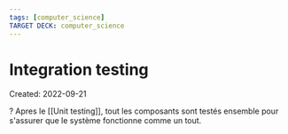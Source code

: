 ```yaml
---
tags: [computer_science] 
TARGET DECK: computer_science
---
```

# Integration testing
Created: 2022-09-21

?
Apres le [[Unit testing]], tout les composants sont testés ensemble pour s'assurer que le système fonctionne comme un tout.
<!--SR:!2022-11-25,44,290-->